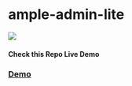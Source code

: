 # ample-admin-lite
<a href="https://wrappixel.com/templates/ampleadmin/"><img src="https://wrappixel.com/wp-content/uploads/edd/2017/10/ample-admin-ws.jpg" /></a>

<h4>Check this Repo Live Demo</h4>
<h3><a href="https://wrappixel.com/demos/admin-templates/ampleadmin/ample-admin-lite/index.html">Demo</a></h3>
